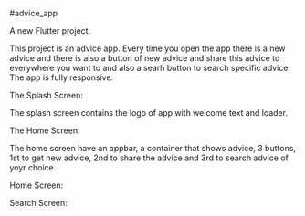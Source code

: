 
#advice_app

A new Flutter project.

This project is an advice app. Every time you open the app there is a new advice and there is also a button of new advice and share this advice to everywhere you want to and also a searh button to search specific advice. The app is fully responsive.


The Splash Screen:

The splash screen contains the logo of app with welcome text and loader.







The Home Screen:

The home screen have an appbar, a container that shows advice, 3 buttons, 1st to get new advice, 2nd to share the advice and 3rd to search advice of yoyr choice.



Home Screen:





Search Screen:


